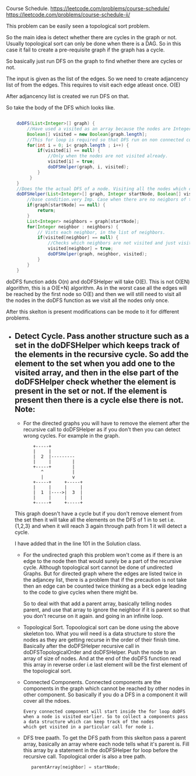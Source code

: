 Course Schedule.
https://leetcode.com/problems/course-schedule/
https://leetcode.com/problems/course-schedule-ii/

This problem can be easily seen a topological sort problem.

So the main idea is detect whether there are cycles in the graph or not.
Usually topological sort can only be done when there is a DAG. So in this case it fail to create a pre-requisite graph if the graph has a cycle.

So basically just run DFS on the graph to find whether there are cycles or not.

The input is given as the list of the edges. So we need to create adjancency list of from the edges. This requires to visit each edge atleast once. O(E)

After adjancency list is created we run DFS on that.

So take the body of the DFS which looks like.

```Java

    doDFS(List<Integer>[] graph) {
        //Have used a visited as an array because the nodes are Integer ranging from 0 - n-1. So it acts like a map. Otherwise use an actual map.
        Boolean[] visited = new Boolean[graph.length];
        //This for loop is required so that DFS run on non connected components.
        for(int i = 0; i< graph.length ; i++) {
            if(visited[i] == null) {
                //Only when the nodes are not visited already.
                visited[i] = true;
                doDFSHelper(graph, i, visited);
            }
         }
    }
    //Does the the actual DFS of a node. Visiting all the nodes which can be reached from that node.
    doDFSHelper(List<Integer>[] graph, Integer startNode, Boolean[] visited){
        //base condition.very Imp. Case when there are no neigbors of the start node. I.e the list is null.
        if(graph[startNode] == null) {
            return;
        }
        List<Integer> neighbors = graph[startNode];
        for(Integer neighbor : neighbors) {
            // Vists each neighbor, in the list of neighbors.
            if(visited[neighbor] == null) {
                //Checks which neighbors are not visited and just visit them.
                visited[neighbor] = true;
                doDFSHelper(graph, neighbor, visited);
            }
        }
    }

```

doDFS function adds O(n) and doDFSHelper will take O(E). This is not O(EN) algorithm, this is a O(E+N) algorithm. As in the worst case all the edges will be reached by the first node so O(E) and then we will still need
to visit all the nodes in the doDFS function as we visit all the nodes only once.

After this skelton is present modifications can be mode to it for different problems.

- Detect Cycle.
    Pass another structure such as a set in the doDFSHelper which keeps track of the elements in the recursive cycle.
    So add the element to the set when you add one to the visited array, and then in the else part of the doDFSHelper check whether the element is present in the set or not. If the element is present then
    there is a cycle else there is not.
    Note:
    ----
    - For the directed graphs you will have to remove the element after the recursive call to doDFSHelper as if you don't then you can detect wrong cycles.
    For example in the graph.
    ```
           +-----+
           |     |
           |  2  |---------
           |     |        |
           +-----+        |
              ^           |
              |           v
           +-----+     +-----+
           |     |     |     |
           |  1  |---->|  3  |
           |     |     |     |
           +-----+     +-----+
    ```
    This graph doesn't have a cycle but if you don't remove element from the set then it will take all the elements on the DFS of 1 in to set i.e. {1,2,3} and when it will reach 3 again through path from 1 it
    will detect a cycle.

    I have added that in the line 101 in the Solution class.

    - For the undirected graph this problem won't come as if there is an edge to the node then that would surely be a part of the recursive cycle. Although topological sort cannot be done of undirected Graphs.
      But for directed graph where the edges are listed twice in the adjancey list, there is a problem that if the precaution is not take then an edge can be counted twice thinking as a beck edge leading to the code
      to give cycles when there might be.

      So to deal with that add a parent array, basically telling nodes parent, and use that array to ignore the neighbor if it is parent so that you don't recurse on it again. and going in an infinite loop.

  - Topological Sort.
        Topoological sort can be done using the above skeleton too. What you will need is a data structure to store the nodes as they are getting recurse in the order of their finish time. Basically after the
        doDFSHelper recursive call in doDFSTopologicalOrder and doDFSHelper. Push the node to an array of size of nodes. And at the end of the doDFS function read this array in reverse order i.e last element will be the first element of the topological sort.

  - Connected Components.
        Connected components are the components in the graph which cannot be reached by other nodes in other component. So basically if you do a DFS in a component it will cover all the ndoes.

        Every connected component will start inside the for loop doDFS when a node is visited earlier. So to collect a components pass a data structure which can keep track of the nodes
        which get visited in a particular call for node i.

  - DFS tree paath.
     To get the DFS path from this skelton pass a parent array, basically an array where each node tells what it's parent is. Fill this array by a statement in the doDFSHelper for loop before the
     recursive call. Topological order is also a tree path.
     ```Java
        parentArray[neighbor] = startNode;
     ```
